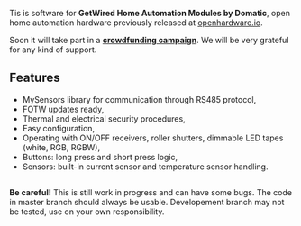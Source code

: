 
Tis is software for **GetWired Home Automation Modules by Domatic**, open home automation hardware previously released at [openhardware.io](https://www.openhardware.io/user/2098#view=projects). 

Soon it will take part in a **[crowdfunding campaign](https://www.crowdsupply.com/domatic/getwired)**. We will be very grateful for any kind of support.

## Features
- MySensors library for communication through RS485 protocol,
- FOTW updates ready,
- Thermal and electrical security procedures,
- Easy configuration,
- Operating with ON/OFF receivers, roller shutters, dimmable LED tapes (white, RGB, RGBW),
- Buttons: long press and short press logic,
- Sensors: built-in current sensor and temperature sensor handling.

##
**Be careful!** This is still work in progress and can have some bugs. The code in master branch should always be usable. Developement branch may not be tested, use on your own responsibility.

